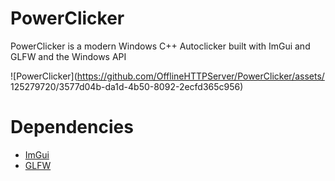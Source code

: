 # PowerClicker

PowerClicker is a modern Windows C++ Autoclicker built with ImGui and GLFW and the Windows API

![PowerClicker](https://github.com/OfflineHTTPServer/PowerClicker/assets/
125279720/3577d04b-da1d-4b50-8092-2ecfd365c956)


# Dependencies

- <a href = "https://github.com/adriengivry/Overload/releases">ImGui</a>
- <a href = "https://github.com/glfw/glfw">GLFW</a>

     
